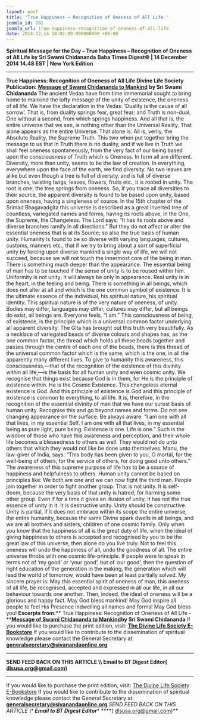 ```yaml
---
layout: post
title: 'True Happiness – Recognition of Oneness of All Life '
joomla_id: 781
joomla_url: true-happiness-recognition-of-oneness-of-all-life
date: 2014-12-14 18:02:09.000000000 +00:00
---
```

**Spiritual Message for the Day – True Happiness – Recognition of Oneness of All Life by Sri Swami Chidananda**
**Baba Times Digest© | 14 December 2014 14.48 EST | New York Edition**
* * *  
**True Happiness: Recognition of Oneness of All Life**
**Divine Life Society Publication:** [**Message of Swami Chidananda to Mankind**](http://www.dlshq.org/download/mankind.htm#_VPID_6) **by Sri Swami Chidananda**
The ancient Vedas have from time immemorial sought to bring home to mankind the lofty message of the unity of existence, the oneness of all life. We have the declaration in the Vedas: ‘Duality is the cause of all sorrow’. That is, from duality springs fear, great fear; and Truth is non-dual, One without a second, from which springs happiness. And all that is, the entire universe that we see, is nothing other than the Universal Reality. That alone appears as the entire Universe. That alone is. All is, verily, the Absolute Reality, the Supreme Truth. This two when put together bring the message to us that in Truth there is no duality, and if we live in Truth we shall feel oneness spontaneously, from the very fact of our being based upon the consciousness of Truth which is Oneness.
In form all are different. Diversity, more than unity, seems to be the law of creation. In everything, everywhere upon the face of the earth, we find diversity. No two leaves are alike but even though a tree is full of diversity, and is full of diverse branches, twisting twigs, leaves, flowers, fruits etc., it is rooted in unity. The root is one; the tree springs from oneness. So, if you trace all diversities to their source, the apparent diversity is found to be based upon unity, based upon oneness, having a singleness of source. In the 15th chapter of the Srimad Bhagavadgita this universe is described as a great inverted tree of countless, variegated names and forms, having its roots above, in the One, the Supreme, the Changeless. The Lord says: “It has its roots above and diverse branches ramify in all directions.” But they do not affect or alter the essential oneness that is at its Source; so also the true basis of human unity.
Humanity is found to be so diverse with varying languages, cultures, customs, manners etc., that if we try to bring about a sort of superficial unity by forcing upon diverse mankind a single way of life, we will not succeed, because we will not touch the innermost core of the being in man. There is something much deeper than the appearance. The essential being of man has to be touched if the sense of unity is to be roused within him. Uniformity is not unity; it will always be only in appearance. Real unity is in the heart, in the feeling and being.
There is something in all beings, which does not alter at all and which is the one common symbol of existence. It is the ultimate essence of the individual, his spiritual nature, his spiritual identity. This spiritual nature is of the very nature of oneness, of unity. Bodies may differ, languages may differ, cultures may differ, but all beings do exist, all beings are. Everyone feels, “I am.” This consciousness of being, of existence, is the principle which is a universal common factor underlying all apparent diversity.
The Gita has brought out this truth very beautifully. As a necklace of variegated beads of diverse colours and shapes has, as the one common factor, the thread which holds all these beads together and passes through the centre of each one of the beads, there is this thread of the universal common factor which is the same, which is the one, in all the apparently many different lives. To give to humanity this awareness, this consciousness,—that of the recognition of the existence of this divinity within all life,—is the basis for all human unity and even cosmic unity. We recognise that things exist because God is in them, for He is the principle of existence within. He is the Cosmic Existence. This changeless eternal existence is God. And this principle of existence is God and this principle of existence is common to everything, to all life.
It is, therefore, in the recognition of the essential divinity of man that we have our surest basis of human unity. Recognise this and go beyond names and forms. Do not see changing appearance on the surface. Be always aware: “I am one with all that lives, in my essential Self. I am one with all that lives, in my essential being as pure light, pure being. Existence is one. Life is one.”
Such is the wisdom of those who have this awareness and perception, and their whole life becomes a blessedness to others as well. They would not do unto others that which they would not like be done unto themselves.
Manu, the law-giver of India, says: “This body has been given to you, O mortal, for the well-being of others, for the service of others, for doing good unto others.” The awareness of this supreme purpose of life has to be a source of happiness and helpfulness to others.
Human unity cannot be based on principles like: We both are one and we can now fight the third man. People join together in order to fight another group. That is not unity. It is self-doom, because the very basis of that unity is hatred, for harming some other group. Even if for a time it gives an illusion of unity, it has not the true essence of unity in it. It is destructive unity. Unity should be constructive. Unity is partial, if it does not embrace within its scope the entire universe, the entire humanity, because the same Divine spark dwells in all beings, and we are all brothers and sisters, children of one cosmic family. Only when you know that the happiness of all is the great duty of life, when the ideal of giving happiness to others is accepted and recognised by you to be the great law of this universe, then alone do you live truly. Not to feel this oneness will undo the happiness of all, undo the goodness of all. The entire universe throbs with one cosmic life-principle.
If people were to speak in terms not of ‘my good’ or ‘your good’, but of ‘our good’, then the question of right education of the generation in the making, the generation which will lead the world of tomorrow, would have been at least partially solved.
My sincere prayer is: May this essential spirit of oneness of man, this oneness of all life, be recognised, accepted and expressed in all our life, in all our behaviour towards one another. Then, indeed, the ideal of oneness will be a glorious and happy fact. May God bless mankind! May God inspire all people to feel His Presence indwelling all names and forms! May God bless you!
**Excerpts from:**** True Happiness: Recognition of Oneness of All Life -**[**Message of Swami Chidananda to Mankind**](http://www.dlshq.org/download/mankind.htm#_VPID_6)**by Sri Swami Chidananda**
If you would like to purchase the print edition, visit: **[The Divine Life Society E-Bookstore](http://www.dlshq.org/download/download.htm)**
If you would like to contribute to the dissemination of spiritual knowledge please contact the General Secretary at: [](mailto:%20%3Cscript%20type=%27text/javascript%27%3E%20%3C%21--%20var%20prefix%20=%20%27ma%27%20+%20%27il%27%20+%20%27to%27;%20var%20path%20=%20%27hr%27%20+%20%27ef%27%20+%20%27=%27;%20var%20addy57016%20=%20%27generalsecretary%27%20+%20%27@%27;%20addy57016%20=%20addy57016%20+%20%27sivanandaonline%27%20+%20%27.%27%20+%20%27org%27;%20document.write%28%27%3Ca%20%27%20+%20path%20+%20%27%5C%27%27%20+%20prefix%20+%20%27:%27%20+%20addy57016%20+%20%27%5C%27%3E%27%29;%20document.write%28addy57016%29;%20document.write%28%27%3C%5C/a%3E%27%29;%20//--%3E%5Cn%20%3C/script%3E%3Cscript%20type=%27text/javascript%27%3E%20%3C%21--%20document.write%28%27%3Cspan%20style=%5C%27display:%20none;%5C%27%3E%27%29;%20//--%3E%20%3C/script%3EThis%20email%20address%20is%20being%20protected%20from%20spambots.%20You%20need%20JavaScript%20enabled%20to%20view%20it.%20%3Cscript%20type=%27text/javascript%27%3E%20%3C%21--%20document.write%28%27%3C/%27%29;%20document.write%28%27span%3E%27%29;%20//--%3E%20%3C/script%3E?subject=Contribution%20to%20Dissemination%20of%20Spiritual%20Knowledge) **generalsecretary@sivanandaonline.org**
****
**SEND FEED BACK ON THIS ARTICLE \\\ Email to BT Digest Editor[](mailto:%20%3Cscript%20type=%27text/javascript%27%3E%20%3C%21--%20var%20prefix%20=%20%27ma%27%20+%20%27il%27%20+%20%27to%27;%20var%20path%20=%20%27hr%27%20+%20%27ef%27%20+%20%27=%27;%20var%20addy72654%20=%20%27dlsusa.org%27%20+%20%27@%27;%20addy72654%20=%20addy72654%20+%20%27gmail%27%20+%20%27.%27%20+%20%27com%27;%20document.write%28%27%3Ca%20%27%20+%20path%20+%20%27%5C%27%27%20+%20prefix%20+%20%27:%27%20+%20addy72654%20+%20%27%5C%27%3E%27%29;%20document.write%28addy72654%29;%20document.write%28%27%3C%5C/a%3E%27%29;%20//--%3E%5Cn%20%3C/script%3E%3Cscript%20type=%27text/javascript%27%3E%20%3C%21--%20document.write%28%27%3Cspan%20style=%5C%27display:%20none;%5C%27%3E%27%29;%20//--%3E%20%3C/script%3EThis%20email%20address%20is%20being%20protected%20from%20spambots.%20You%20need%20JavaScript%20enabled%20to%20view%20it.%20%3Cscript%20type=%27text/javascript%27%3E%20%3C%21--%20document.write%28%27%3C/%27%29;%20document.write%28%27span%3E%27%29;%20//--%3E%20%3C/script%3E?subject=DLS%20Posts)( [dlsusa.org@gmail.com](mailto:dlsusa.org@gmail.com))**
* * *
  
If you would like to purchase the print edition, visit: [The Divine Life Society E-Bookstore](http://www.dlshq.org/download/download.htm)
If you would like to contribute to the dissemination of spiritual knowledge please contact the General Secretary at: **[generalsecretary@sivanandaonline.org](mailto:generalsecretary@sivanandaonline.org)**
**SEND FEED BACK ON THIS ARTICLE \\\**  **Email to BT Digest Editor**** [](mailto:%20%3Cscript%20type=%27text/javascript%27%3E%20%3C%21--%20var%20prefix%20=%20%27ma%27%20+%20%27il%27%20+%20%27to%27;%20var%20path%20=%20%27hr%27%20+%20%27ef%27%20+%20%27=%27;%20var%20addy72654%20=%20%27dlsusa.org%27%20+%20%27@%27;%20addy72654%20=%20addy72654%20+%20%27gmail%27%20+%20%27.%27%20+%20%27com%27;%20document.write%28%27%3Ca%20%27%20+%20path%20+%20%27%5C%27%27%20+%20prefix%20+%20%27:%27%20+%20addy72654%20+%20%27%5C%27%3E%27%29;%20document.write%28addy72654%29;%20document.write%28%27%3C%5C/a%3E%27%29;%20//--%3E%5Cn%20%3C/script%3E%3Cscript%20type=%27text/javascript%27%3E%20%3C%21--%20document.write%28%27%3Cspan%20style=%5C%27display:%20none;%5C%27%3E%27%29;%20//--%3E%20%3C/script%3EThis%20email%20address%20is%20being%20protected%20from%20spambots.%20You%20need%20JavaScript%20enabled%20to%20view%20it.%20%3Cscript%20type=%27text/javascript%27%3E%20%3C%21--%20document.write%28%27%3C/%27%29;%20document.write%28%27span%3E%27%29;%20//--%3E%20%3C/script%3E?subject=DLS%20Posts)****( [dlsusa.org@gmail.com](mailto:dlsusa.org@gmail.com))**  

